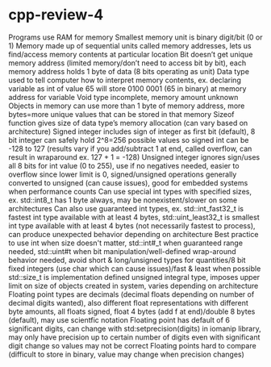# cpp-review-4

Programs use RAM for memory
Smallest memory unit is binary digit/bit (0 or 1)
Memory made up of sequential units called memory addresses, lets us find/access memory contents at particular location
Bit doesn’t get unique memory address (limited memory/don’t need to access bit by bit), each memory address holds 1 byte of data (8 bits operating as unit)
Data type used to tell computer how to interpret memory contents, ex. declaring variable as int of value 65 will store 0100 0001 (65 in binary) at memory address for variable
Void type incomplete, memory amount unknown
Objects in memory can use more than 1 byte of memory address, more bytes=more unique values that can be stored in that memory
Sizeof function gives size of data type’s memory allocation (can vary based on architecture)
Signed integer includes sign of integer as first bit (default), 8 bit integer can safely hold 2^8=256 possible values so signed int can be -128 to 127 (results vary if you add/subtract 1 at end, called overflow, can result in wraparound ex. 127 + 1 = -128)
Unsigned integer ignores sign/uses all 8 bits for int value (0 to 255), use if no negatives needed, easier to overflow since lower limit is 0, signed/unsigned operations generally converted to unsigned (can cause issues), good for embedded systems when performance counts
Can use special int types with specified sizes, ex. std::int8_t has 1 byte always, may be nonexistent/slower on some architectures
Can also use guaranteed int types, ex. std::int_fast32_t is fastest int type available with at least 4 bytes, std::uint_least32_t is smallest int type available with at least 4 bytes (not necessarily fastest to process), can produce unexpected behavior depending on architecture
Best practice to use int when size doesn't matter, std::int#_t when guaranteed range needed, std::uint#t when bit manipulation/well-defined wrap-around behavior needed, avoid short & long/unsigned types for quantities/8 bit fixed integers (use char which can cause issues)/fast & least when possible
std::size_t is implementation defined unsigned integral type, imposes upper limit on size of objects created in system, varies depending on architecture
Floating point types are decimals (decimal floats depending on number of decimal digits wanted), also different float representations with different byte amounts, all floats signed, float 4 bytes (add f at end)/double 8 bytes (default), may use scientfic notation
Floating point has default of 6 significant digits, can change with std:setprecision(digits) in iomanip library, may only have precision up to certain number of digits even with significant digit change so values may not be correct
Floating points hard to compare (difficult to store in binary, value may change when precision changes)